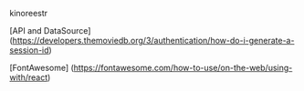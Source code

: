 kinoreestr

[API and DataSource] (https://developers.themoviedb.org/3/authentication/how-do-i-generate-a-session-id)

[FontAwesome] (https://fontawesome.com/how-to-use/on-the-web/using-with/react)